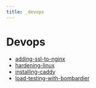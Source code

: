 ```yaml
---
title: _devops
---
```


# Devops

- [adding-ssl-to-nginx](adding-ssl-to-nginx.md)
- [hardening-linux](hardening-linux.md)
- [installing-caddy](installing-caddy.md)
- [load-testing-with-bombardier](load-testing-with-bombardier.md)
